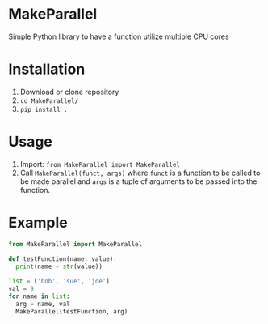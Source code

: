 # MakeParallel
Simple Python library to have a function utilize multiple CPU cores

# Installation
1. Download or clone repository
2. `cd MakeParallel/`
3. `pip install .`

# Usage

1. Import: `from MakeParallel import MakeParallel`
2. Call `MakeParallel(funct, args)` where `funct` is a function to be called to be made parallel and `args` is a tuple of arguments to be passed into the function.

# Example
```python
from MakeParallel import MakeParallel

def testFunction(name, value):
  print(name + str(value))
  
list = ['bob', 'sue', 'joe']
val = 9
for name in list:
  arg = name, val
  MakeParallel(testFunction, arg)
```
